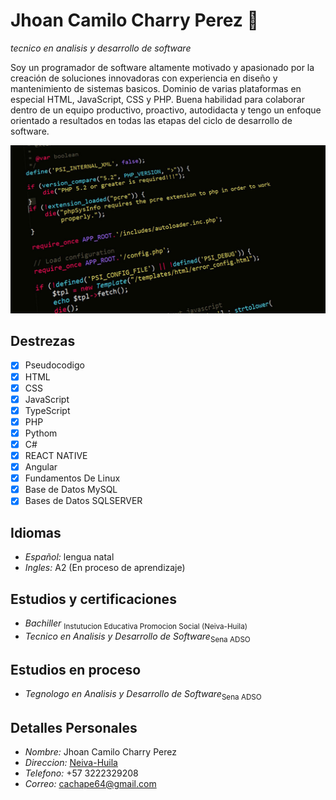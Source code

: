 # Jhoan Camilo Charry Perez :wave:
*tecnico en analisis y desarrollo de software*

Soy un programador de software altamente motivado y apasionado por la creación de soluciones innovadoras con experiencia en diseño y mantenimiento de sistemas basicos. Dominio de varias plataformas en especial HTML, JavaScript, CSS y PHP. Buena habilidad para colaborar dentro de un equipo productivo, proactivo, autodidacta y tengo un enfoque orientado a resultados en todas las etapas del ciclo de desarrollo de software.

![Screenshot of a comment on a GitHub issue showing an image, added in the Markdown, of an Octocat smiling and raising a tentacle.](php.jpg)

## Destrezas
- [X] Pseudocodigo
- [x] HTML
- [X] CSS
- [X] JavaScript
- [X] TypeScript
- [X] PHP
- [X] Pythom
- [X] C#
- [X] REACT NATIVE
- [X] Angular
- [X] Fundamentos De Linux  
- [X] Base de Datos MySQL
- [X] Bases de Datos SQLSERVER
      
## Idiomas
+  *Español:* lengua natal 
+  *Ingles:* A2 (En proceso de aprendizaje)

## Estudios y certificaciones
+ *Bachiller* <sub>Instutucion Educativa Promocion Social (Neiva-Huila)</sub>
+ *Tecnico en Analisis y Desarrollo de Software*<sub>Sena ADSO</sub>

## Estudios en proceso
+ *Tegnologo en Analisis y Desarrollo de Software*<sub>Sena ADSO</sub>

## Detalles Personales
+ *Nombre:* Jhoan Camilo Charry Perez
+ *Direccion:* <a href="https://es.wikipedia.org/wiki/Neiva">Neiva-Huila</a>
+ *Telefono:* +57 3222329208
+ *Correo:* cachape64@gmail.com 
